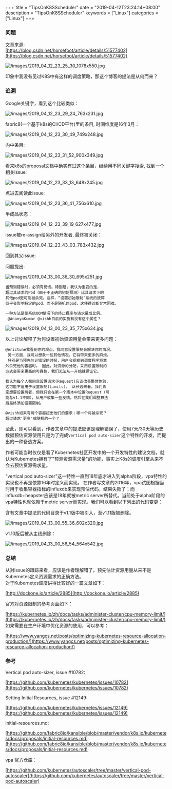 +++
title = "TipsOnK8SScheduler"
date = "2019-04-12T23:24:14+08:00"
description = "TipsOnK8SScheduler"
keywords = ["Linux"]
categories = ["Linux"]
+++
### 问题
文章来源:   
[https://blog.csdn.net/horsefoot/article/details/51577402](https://blog.csdn.net/horsefoot/article/details/51577402)    

![/images/2019_04_12_23_25_30_1078x550.jpg](/images/2019_04_12_23_25_30_1078x550.jpg)    

印象中我没有见过K8S中有这样的调度策略，那这个博客的提法是从何而来？    

### 追溯
Google关键字，看到这个比较类似：    

![/images/2019_04_12_23_29_24_763x231.jpg](/images/2019_04_12_23_29_24_763x231.jpg)

fabric8(一个基于k8s的CI/CD平台)里的条目, 时间维度是16年3月：    

![/images/2019_04_12_23_30_49_749x248.jpg](/images/2019_04_12_23_30_49_749x248.jpg)

内中条目:    

![/images/2019_04_12_23_31_52_900x349.jpg](/images/2019_04_12_23_31_52_900x349.jpg)

看来k8s的proposal文档中确实有过这个条目，继续用不同关键字搜索,
找到一个相关issue:    

![/images/2019_04_12_23_33_13_648x245.jpg](/images/2019_04_12_23_33_13_648x245.jpg)

点进去阅读此issue:    

![/images/2019_04_12_23_36_41_756x610.jpg](/images/2019_04_12_23_36_41_756x610.jpg)

半成品状态：   

![/images/2019_04_12_23_39_19_627x477.jpg](/images/2019_04_12_23_39_19_627x477.jpg)

issue被re-assign给另外的开发者, 最终被关闭：    

![/images/2019_04_12_23_43_03_783x432.jpg](/images/2019_04_12_23_43_03_783x432.jpg)

回到其父issue:   


问题提出:    

![/images/2019_04_13_00_36_30_695x251.jpg](/images/2019_04_13_00_36_30_695x251.jpg)

```
当预测错误时，必须有反馈。特别是，我认为重要的是，
超过其请求的Pod（由于不正确的初始预测）比其请求下的
其他pod更可能被杀死。这样，“设置初始限制”系统的故障
似乎会影响特定的pod，而不是随机的pod，这使得诊断非常困难。

一种方法是使系统OOM情况下的终止概率与请求量成比例。
 @AnanyaKumar @vishh目前的实施有没有这个属性？
```
![/images/2019_04_13_00_23_35_775x634.jpg](/images/2019_04_13_00_23_35_775x634.jpg)


以上讨论解释了为何设置初始资源用量会带来更多问题：    

```
@erictune我看到你的观点，我同意设置限制会解决你的情况。
 另一方面，我可以想象一些其他情况，它将带来更多的麻烦。
 特别是当预先估计错误的时候，用户会观察到调度程序将意
外杀死他的容器时。 因此，对资源的分配，采用设置限制的
方式会带来更高的可靠性，我们无法从一开始就保证它。

我认为每个人都同意设置请求(Request)应该改善整体体验，
这可能不适用于设置限制(Limits)。 从长远来看，我们肯
定想要设置两者，但我只会在第一个版本中设置Request（可
能与v1.1不同），从用户收集一些反馈，然后在我们调整算法
后最终添加设置限制。

@vishh如果有两个容器超出他们的要求：哪一个将被杀死？ 
超过请求'更多'或随机的一个？
```

至此，即可以看到，作者文章中的提法应该是理解错误了，使用7天/30天等历史数据预估资源使用只是为了完成`Vertical pod auto-sizer`这个特性的开发，而提出的一种备选方案。

作者可能当时仅仅是看了Kubernetes社区开发中的一个开发特性的建议文档，就认为Kubernetes拥有了"预测资源需求量"的功能，事实上K8s的调度引擎从来不会去预估资源需求量。

"vertical pod auto-sizer"这一特性一直到18年底才进入到alpha阶段，vpa特性的实现也不再是依靠16年时定义而实现。 在作者写文章的2016年，vpa试图根据当时用于收集容器指标的influxdb来实现预估代码，结果失败了；而influxdb+heapster应该是18年就被metric
server所替代。当前处于alpha阶段的vpa特性也就依赖于metric server而实现。我们可以看到以下列出的代码变更：   

含有文章中提法的代码目录于v1.1版中被引入，至v1.11版被删除。   

![/images/2019_04_13_00_55_36_602x320.jpg](/images/2019_04_13_00_55_36_602x320.jpg)

v1.10版后被从主线删除：    

![/images/2019_04_13_00_56_54_564x542.jpg](/images/2019_04_13_00_56_54_564x542.jpg)

### 总结
从对issue的跟踪来看，应该是作者理解错了。预先估计资源用量从来不是Kubernetes定义资源需求的正确方法。   
对于Kubernetes调度讲得比较好的一篇文章如下：    

[http://dockone.io/article/2885](http://dockone.io/article/2885)    

官方对资源限制的参考页面如下：    

[https://kubernetes.io/zh/docs/tasks/administer-cluster/cpu-memory-limit/](https://kubernetes.io/zh/docs/tasks/administer-cluster/cpu-memory-limit/)    
如果需要在生产环境中优化资源的使用，可以参考：   

[https://www.yangcs.net/posts/optimizing-kubernetes-resource-allocation-production/](https://www.yangcs.net/posts/optimizing-kubernetes-resource-allocation-production/)   

### 参考
Vertical pod auto-sizer, issue #10782:   

[https://github.com/kubernetes/kubernetes/issues/10782](https://github.com/kubernetes/kubernetes/issues/10782) 

Setting Initial Resources, issue #12149:    

[https://github.com/kubernetes/kubernetes/issues/12149](https://github.com/kubernetes/kubernetes/issues/12149)    

initial-resources.md:    

[https://github.com/fabric8io/kansible/blob/master/vendor/k8s.io/kubernetes/docs/proposals/initial-resources.md](https://github.com/fabric8io/kansible/blob/master/vendor/k8s.io/kubernetes/docs/proposals/initial-resources.md)     

vpa 官方仓库：     

[https://github.com/kubernetes/autoscaler/tree/master/vertical-pod-autoscaler](https://github.com/kubernetes/autoscaler/tree/master/vertical-pod-autoscaler)    
